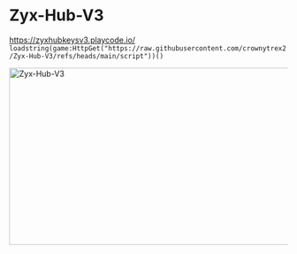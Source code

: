 # Zyx-Hub-V3
https://zyxhubkeysv3.playcode.io/
`loadstring(game:HttpGet("https://raw.githubusercontent.com/crownytrex2/Zyx-Hub-V3/refs/heads/main/script"))()`





<img src="https://socialify.git.ci/crownytrex2/Zyx-Hub-V3/image?custom_description=https%3A%2F%2Fgithub.com%2Fcrownytrex2%2FZyx-Hub-V3&custom_language=Lua&description=1&font=JetBrains+Mono&forks=1&issues=1&language=1&name=1&owner=1&pattern=Solid&pulls=1&stargazers=1&theme=Dark" alt="Zyx-Hub-V3" width="640" height="320" />
